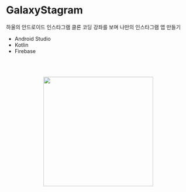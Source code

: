 # GalaxyStagram
하울의 안드로이드 인스타그램 클론 코딩 강좌를 보며 나만의 인스타그램 앱 만들기

- Android Studio  
- Kotlin  
- Firebase

<br><br>

<p align="center"><img src="https://user-images.githubusercontent.com/66666533/126518175-8e88915e-e3ab-40b2-b0a1-6d4d8619f84a.gif" width="300px"></p>

